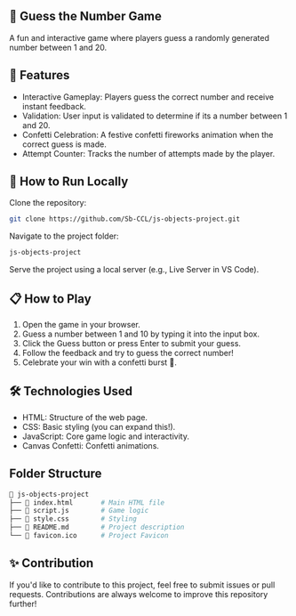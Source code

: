 ## 🎯 Guess the Number Game

A fun and interactive game where players guess a randomly generated number between 1 and 20.

## 🌟 Features

- Interactive Gameplay: Players guess the correct number and receive instant feedback.
- Validation: User input is validated to determine if its a number between 1 and 20.
- Confetti Celebration: A festive confetti fireworks animation when the correct guess is made.
- Attempt Counter: Tracks the number of attempts made by the player.

## 🚀 How to Run Locally

Clone the repository:

```bash
git clone https://github.com/Sb-CCL/js-objects-project.git
```

Navigate to the project folder:

```bash
js-objects-project
```

Serve the project using a local server (e.g., Live Server in VS Code).

## 📋 How to Play

1. Open the game in your browser.
2. Guess a number between 1 and 10 by typing it into the input box.
3. Click the Guess button or press Enter to submit your guess.
4. Follow the feedback and try to guess the correct number!
5. Celebrate your win with a confetti burst 🎉.

## 🛠️ Technologies Used

- HTML: Structure of the web page.
- CSS: Basic styling (you can expand this!).
- JavaScript: Core game logic and interactivity.
- Canvas Confetti: Confetti animations.

## Folder Structure

```bash
📁 js-objects-project
├── 📄 index.html       # Main HTML file
├── 📄 script.js        # Game logic
├── 📄 style.css        # Styling
├── 📄 README.md        # Project description
└── 📄 favicon.ico      # Project Favicon
```

## ✨ Contribution

If you'd like to contribute to this project, feel free to submit issues or pull requests. Contributions are always welcome to improve this repository further!
